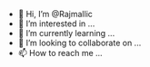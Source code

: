 - 👋 Hi, I’m @Rajmallic
- 👀 I’m interested in ...
- 🌱 I’m currently learning ...
- 💞️ I’m looking to collaborate on ...
- 📫 How to reach me ...

<!---
Rajmallic/Rajmallic is a ✨ special ✨ repository because its `README.md` (this file) appears on your GitHub profile.
You can click the Preview link to take a look at your changes.
--
